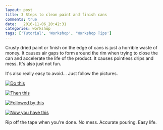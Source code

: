 ```yaml
---
layout: post
title: 3 Steps to clean paint and finish cans
comments: true
date:   2016-11-06_20:42:31 
categories: workshop
tags: ['Tutorial', 'Workshop', 'Workshop Tips']
---
```


Crusty dried paint or finish on the edge of cans is just a horrible waste of money. It causes air gaps to form around the rim when trying to close the can and accelerate the life of the product. It causes pointless drips and mess. It's also just not fun.

It's also really easy to avoid... Just follow the pictures.

[![Do this](/assets/ShopTricks/Thumbnails/PaintStep1.jpg)](/assets/ShopTricks/PaintStep1.jpg)

[![Then this](/assets/ShopTricks/Thumbnails/PaintStep2.jpg)](/assets/ShopTricks/PaintStep2.jpg)

[![Followed by this](/assets/ShopTricks/Thumbnails/PaintStep3.jpg)](/assets/ShopTricks/PaintStep3.jpg)

[![Now you have this](/assets/ShopTricks/Thumbnails/PaintStep4.jpg)](/assets/ShopTricks/PaintStep4.jpg)

Rip off the tape when you're done. No mess. Accurate pouring. Easy life.
